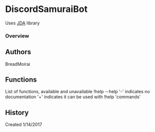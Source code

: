﻿# DiscordSamuraiBot
Uses [JDA](https://github.com/DV8FromTheWorld/JDA) library

### Overview

## Authors
BreadMoirai

## Functions

List of functions, available and unavailable
!help --help
'-' indicates no documentation
'+' indicates it can be used with !help 'commands'



## History

Created 1/14/2017
